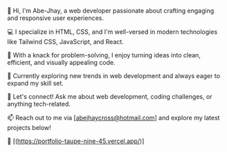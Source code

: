 👋 Hi, I'm Abe-Jhay, a web developer passionate about crafting engaging and responsive user experiences.

💻 I specialize in HTML, CSS, and I'm well-versed in modern technologies like Tailwind CSS, JavaScript, and React.

🚀 With a knack for problem-solving, I enjoy turning ideas into clean, efficient, and visually appealing code.

🌱 Currently exploring new trends in web development and always eager to expand my skill set.

💬 Let's connect! Ask me about web development, coding challenges, or anything tech-related.

📫 Reach out to me via [abejhaycross@hotmail.com] and explore my latest projects below!

🔗 [(https://portfolio-taupe-nine-45.vercel.app/)]


<!--
**ABunbowed/ABunbowed** is a ✨ _special_ ✨ repository because its `README.md` (this file) appears on your GitHub profile.

Here are some ideas to get you started:

- 🔭 I’m currently working on ...
- 🌱 I’m currently learning ...
- 👯 I’m looking to collaborate on ...
- 🤔 I’m looking for help with ...
- 💬 Ask me about ...
- 📫 How to reach me: ...
- 😄 Pronouns: ...
- ⚡ Fun fact: ...
-->
